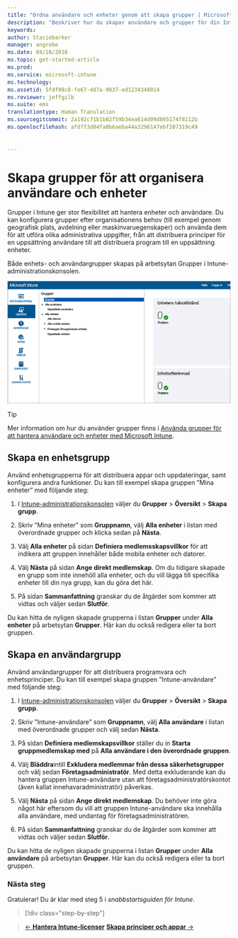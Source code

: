 ```yaml
---
title: "Ordna användare och enheter genom att skapa grupper | Microsoft Intune"
description: "Beskriver hur du skapar användare och grupper för din Intune-prenumeration"
keywords: 
author: Staciebarker
manager: angrobe
ms.date: 04/28/2016
ms.topic: get-started-article
ms.prod: 
ms.service: microsoft-intune
ms.technology: 
ms.assetid: 5fdf98c8-fe67-4d7a-9837-ed1234348014
ms.reviewer: jeffgilb
ms.suite: ems
translationtype: Human Translation
ms.sourcegitcommit: 2a192c71b1b82f59b34ea614d09d895174f8112b
ms.openlocfilehash: afdff3d04fa0b6aeba44a3296147ebf207319c49


---
```



# Skapa grupper för att organisera användare och enheter
Grupper i Intune ger stor flexibilitet att hantera enheter och användare. Du kan konfigurera grupper efter organisationens behov (till exempel genom geografisk plats, avdelning eller maskinvaruegenskaper) och använda dem för att utföra olika administrativa uppgifter, från att distribuera principer för en uppsättning användare till att distribuera program till en uppsättning enheter.

Både enhets- och användargrupper skapas på arbetsytan Grupper i Intune-administrationskonsolen.

![Arbetsytan Grupper i administrationskonsolen](./media/groups.png)


> [!TIP]
> Mer information om hur du använder grupper finns i [Använda grupper för att hantera användare och enheter med Microsoft Intune](/intune/deploy-use/use-groups-to-manage-users-and-devices-with-microsoft-intune).


## Skapa en enhetsgrupp
Använd enhetsgrupperna för att distribuera appar och uppdateringar, samt konfigurera andra funktioner. Du kan till exempel skapa gruppen ”Mina enheter” med följande steg:

1.  I [Intune-administrationskonsolen](https://manage.microsoft.com/) väljer du **Grupper** > **Översikt** > **Skapa grupp**.

2.  Skriv ”Mina enheter” som **Gruppnamn**, välj **Alla enheter** i listan med överordnade grupper och klicka sedan på **Nästa**.

3.  Välj **Alla enheter** på sidan **Definiera medlemsskapsvillkor** för att indikera att gruppen innehåller både mobila enheter och datorer.

4.  Välj **Nästa** på sidan **Ange direkt medlemskap**. Om du tidigare skapade en grupp som inte innehöll alla enheter, och du vill lägga till specifika enheter till din nya grupp, kan du göra det här.

5.  På sidan **Sammanfattning** granskar du de åtgärder som kommer att vidtas och väljer sedan **Slutför**.

Du kan hitta de nyligen skapade grupperna i listan **Grupper** under **Alla enheter** på arbetsytan **Grupper**. Här kan du också redigera eller ta bort gruppen.

## Skapa en användargrupp
Använd användargrupper för att distribuera programvara och enhetsprinciper. Du kan till exempel skapa gruppen ”Intune-användare” med följande steg:

1.  I [Intune-administrationskonsolen](https://manage.microsoft.com/) väljer du **Grupper** > **Översikt** > **Skapa grupp**.

2.  Skriv ”Intune-användare” som **Gruppnamn**, välj **Alla användare** i listan med överordnade grupper och välj sedan **Nästa**.

3.  På sidan **Definiera medlemskapsvillkor** ställer du in **Starta gruppmedlemskap med** på **Alla användare i den överordnade gruppen**.

4.  Välj **Bläddra**intill **Exkludera medlemmar från dessa säkerhetsgrupper** och välj sedan **Företagsadministratör**. Med detta exkluderande kan du hantera gruppen Intune-användare utan att företagsadministratörskontot (även kallat innehavaradministratör) påverkas.

5.  Välj **Nästa** på sidan **Ange direkt medlemskap**. Du behöver inte göra något här eftersom du vill att gruppen Intune-användare ska innehålla alla användare, med undantag för företagsadministratören.

6.  På sidan **Sammanfattning** granskar du de åtgärder som kommer att vidtas och väljer sedan **Slutför**.

Du kan hitta de nyligen skapade grupperna i listan **Grupper** under **Alla användare** på arbetsytan **Grupper**. Här kan du också redigera eller ta bort gruppen.



### Nästa steg
Gratulerar! Du är klar med steg 5 i *snabbstartsguiden för Intune*.

>[!div class="step-by-step"]

>[&larr; **Hantera Intune-licenser**](.\start-with-a-paid-subscription-to-microsoft-intune-step-4.md) [**Skapa principer och appar** &rarr;](.\start-with-a-paid-subscription-to-microsoft-intune-step-6.md)  



<!--HONumber=Jul16_HO4-->


